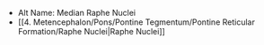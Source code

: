 - Alt Name: Median Raphe Nuclei
- [[4. Metencephalon/Pons/Pontine Tegmentum/Pontine Reticular Formation/Raphe Nuclei|Raphe Nuclei]]